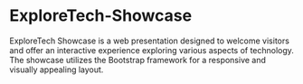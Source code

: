 # ExploreTech-Showcase
ExploreTech Showcase is a web presentation designed to welcome visitors and offer an interactive experience exploring various aspects of technology. The showcase utilizes the Bootstrap framework for a responsive and visually appealing layout.
